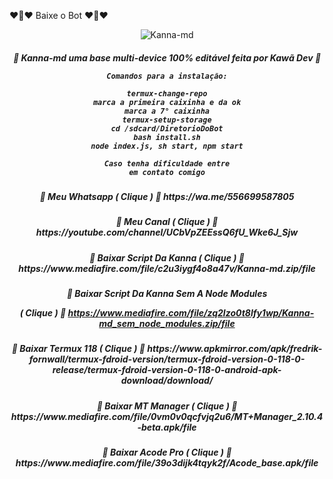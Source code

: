 ❤🐥❤ Baixe o Bot ❤🐥❤

<p align="center">
<img src="https://i.ibb.co/Tcb7Kr7/IMG-20220406-WA0122.png" alt="Kanna-md" largura="300" />

<p align="center">
<h5 align="center">
💮 Kanna-md uma base multi-device 100% editável feita por Kawã Dev 💮

```
Comandos para a instalação:

termux-change-repo
marca a primeira caixinha e da ok
marca a 7° caixinha
termux-setup-storage
cd /sdcard/DiretorioDoBot
bash install.sh
node index.js, sh start, npm start

Caso tenha dificuldade entre
em contato comigo
```
<div align="center">
</div>
<p align="center">
<h5 align="center">           
💮 Meu Whatsapp ( Clique ) 💮
https://wa.me/556699587805

<p align="center">
<h5 align="center">
💮 Meu Canal ( Clique ) 💮
https://youtube.com/channel/UCbVpZEEssQ6fU_Wke6J_Sjw

<p align="center">
<h5 align="center">           
💮 Baixar Script Da Kanna ( Clique ) 💮
https://www.mediafire.com/file/c2u3iygf4o8a47v/Kanna-md.zip/file

<p align="center">
<h5 align="center">           
💮 Baixar Script Da Kanna Sem A Node Modules

( Clique ) 💮
https://www.mediafire.com/file/zq2lzo0t8lfy1wp/Kanna-md_sem_node_modules.zip/file

<p align="center">
<h5 align="center">           
💮 Baixar Termux 118 ( Clique ) 💮
https://www.apkmirror.com/apk/fredrik-fornwall/termux-fdroid-version/termux-fdroid-version-0-118-0-release/termux-fdroid-version-0-118-0-android-apk-download/download/

<p align="center">
<h5 align="center">           
💮 Baixar MT Manager ( Clique ) 💮
https://www.mediafire.com/file/0vm0v0qcfvjq2u6/MT+Manager_2.10.4-beta.apk/file

<div align="center">
</div>
<p align="center">
<h5 align="center">           
💮 Baixar Acode Pro ( Clique ) 💮
https://www.mediafire.com/file/39o3dijk4tqyk2f/Acode_base.apk/file
